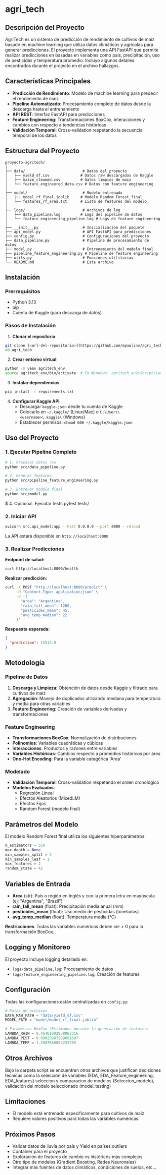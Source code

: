 # agri_tech

## Descripción del Proyecto

AgriTech es un sistema de predicción de rendimiento de cultivos de maíz basado en machine learning que utiliza datos climáticos y agrícolas para generar predicciones. El proyecto implementa una API FastAPI que permite realizar predicciones en basadas en variables como país, precipitación, uso de pesticidas y temperatura promedio.
Incluyo algunos detalles encontrados durante el projecto en el archivo hallazgos. 

## Características Principales

- **Predicción de Rendimiento**: Modelo de machine learning para predecir el rendimiento de maíz
- **Pipeline Automatizado**: Procesamiento completo de datos desde la descarga hasta el entrenamiento
- **API REST**: Interfaz FastAPI para predicciones 
- **Feature Engineering**: Transformaciones BoxCox, interacciones y cambios con respecto a tendencias históricas
- **Validación Temporal**: Cross-validation respetando la secuencia temporal de los datos

## Estructura del Proyecto

```
proyecto-agritech/
│
├── data/                          # Datos del proyecto
│   ├── yield_df.csv              # Datos raw descargados de Kaggle
│   ├── maize_cleaned.csv         # Datos limpios de maíz
│   └── feature_engineered_data.csv # Datos con feature engineering
│
├── model/                         # Modelo entrenado
│   ├── model_rf_final.joblib     # Modelo Random Forest final
│   └── features_rf_area.txt      # Lista de features del modelo
│
├── logs/                          # Archivos de log
│   ├── data_pipeline.log         # Logs del pipeline de datos
│   └── feature_engineering_pipeline.log # Logs de feature engineering
│
├── __init__.py                    # Inicialización del paquete
├── api_model.py                   # API FastAPI para predicciones
├── config.py                      # Configuraciones del proyecto
├── data_pipeline.py               # Pipeline de procesamiento de datos
├── model.py                       # Entrenamiento del modelo final
├── pipeline_feature_engineering.py # Pipeline de feature engineering
├── utils.py                       # Funciones utilitarias
└── README.md                      # Este archivo
```

## Instalación

### Prerrequisitos

- Python 3.13
- pip
- Cuenta de Kaggle (para descarga de datos)

### Pasos de Instalación

1. **Clonar el repositorio**
```bash
git clone [<url-del-repositorio>](https://github.com/mpaulinv/agri_tech)
cd agri_tech
```

2. **Crear entorno virtual**
```bash
python -m venv agritech_env
source agritech_env/bin/activate  # En Windows: agritech_env\Scripts\activate
```

3. **Instalar dependencias**
```bash
pip install -r requirements.txt
```

4. **Configurar Kaggle API**
   - Descargar `kaggle.json` desde tu cuenta de Kaggle
   - Colocarlo en `~/.kaggle/` (Linux/Mac) o `C:\Users\<username>\.kaggle\` (Windows)
   - Establecer permisos: `chmod 600 ~/.kaggle/kaggle.json`

## Uso del Proyecto

### 1. Ejecutar Pipeline Completo

```bash
# 1. Procesar datos raw
python src/data_pipeline.py

# 2. Generar features
python src/pipeline_feature_engineering.py

# 3. Entrenar modelo final
python src/model.py
```
$ 4. Opcional. Ejecutar tests 
pytest tests/

### 2. Iniciar API

```bash
uvicorn src.api_model:app --host 0.0.0.0 --port 8000 --reload
```

La API estará disponible en `http://localhost:8000`

### 3. Realizar Predicciones

**Endpoint de salud:**
```bash
curl http://localhost:8000/health
```

**Realizar predicción:**
```bash
curl -X POST "http://localhost:8000/predict" \
     -H "Content-Type: application/json" \
     -d '{
       "Area": "Argentina",
       "rain_fall_mean": 1200,
       "pesticides_mean": 45,
       "avg_temp_median": 22
     }'
```

**Respuesta esperada:**
```json
{
  "prediction": 15513.9
}
```

## Metodología

### Pipeline de Datos

1. **Descarga y Limpieza**: Obtención de datos desde Kaggle y filtrado para cultivos de maíz
2. **Agregación**: Manejo de duplicados utilizando mediana para temperatura y media para otras variables
3. **Feature Engineering**: Creación de variables derivadas y transformaciones

### Feature Engineering

- **Transformaciones BoxCox**: Normalización de distribuciones
- **Polinomios**: Variables cuadráticas y cúbicas
- **Interacciones**: Productos y razones entre variables
- **Variables Históricas**: Cambios respecto a promedios históricos por área
- **One-Hot Encoding**: Para la variable categórica 'Area'

### Modelado

- **Validación Temporal**: Cross-validation respetando el orden cronológico
- **Modelos Evaluados**: 
  - Regresión Lineal
  - Efectos Aleatorios (MixedLM)
  - Efectos Fijos
  - Random Forest (modelo final)

## Parámetros del Modelo

El modelo Random Forest final utiliza los siguientes hiperparámetros:

```python
n_estimators = 550
max_depth = None
min_samples_split = 2
min_samples_leaf = 1
max_features = 2
random_state = 42
```

## Variables de Entrada

- **Area** (str): País o región en Inglés y con la primera letra en mayúscula (ej: "Argentina", "Brazil")
- **rain_fall_mean** (float): Precipitación media anual (mm)
- **pesticides_mean** (float): Uso medio de pesticidas (toneladas)
- **avg_temp_median** (float): Temperatura media (°C)

**Restricciones**: Todas las variables numéricas deben ser > 0 para la transformación BoxCox.

## Logging y Monitoreo

El proyecto incluye logging detallado en:
- `logs/data_pipeline.log`: Procesamiento de datos
- `logs/feature_engineering_pipeline.log`: Creación de features

## Configuración

Todas las configuraciones están centralizadas en `config.py`:

```python
# Rutas de archivos
DATA_RAW_PATH = "data/yield_df.csv"
MODEL_PATH = "model/model_rf_final.joblib"

# Parámetros BoxCox (Estimados durante la generación de features)
LAMBDA_RAIN = 0.46461002838902316
LAMBDA_PEST = 0.09023987209681697
LAMBDA_TEMP = 1.2687660894233703
```

## Otros Archivos
Bajo la carpeta script se encuentran otros archivos que justifican decisiones técnicas como la selección de variables (EDA, EDA_Feature_engineering, EDA_features) 
seleccion y comparacion de modelos (Seleccion_modelo), validación del modelo seleccionado (model_testing)

## Limitaciones

- El modelo está entrenado específicamente para cultivos de maíz
- Requiere valores positivos para todas las variables numéricas

## Próximos Pasos

- Validar datos de lluvía por país y Yield en países outliers
- Container para el proyecto 
- Exploración de features de cambio vs históricos más complejos 
- Otro tipo de modelos (Gradient Boosting, Redes Neuronales)
- Integrar más fuentes de datos climáticos, condiciones de suelos, etc...
